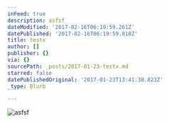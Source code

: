 ```yaml
---
inFeed: true
description: asfsf
dateModified: '2017-02-16T06:19:59.261Z'
datePublished: '2017-02-16T06:19:59.818Z'
title: testx
author: []
publisher: {}
via: {}
sourcePath: _posts/2017-01-23-testx.md
starred: false
datePublishedOriginal: '2017-01-23T13:41:38.823Z'
_type: Blurb

---
```

![asfsf](https://the-grid-user-content.s3-us-west-2.amazonaws.com/c32d82a4-a5ac-4502-9b8a-0f2e14be53d5.jpg)